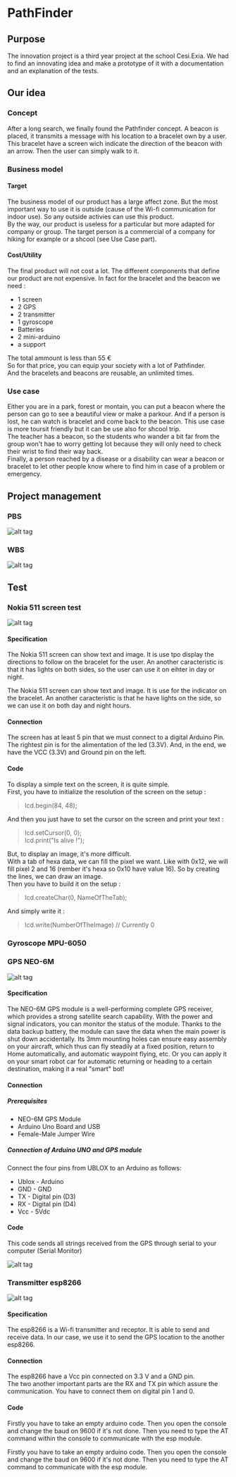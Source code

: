 # PathFinder

## Purpose

The innovation project is a third year project at the school Cesi.Exia.
We had to find an innovating idea and make a prototype of it with a documentation and an explanation of the tests.

## Our idea

### Concept

After a long search, we finally found the Pathfinder concept.
A beacon is placed, it transmits a message with his location to a bracelet own by a user.
This bracelet have a screen wich indicate the direction of the beacon with an arrow.
Then the user can simply walk to it.

### Business model

#### Target

The business model of our product has a large affect zone. But the most important way to use it is outside (cause of the Wi-fi communication for indoor use). So any outside activies can use this product.<br/>
By the way, our product is useless for a particular but more adapted for company or group.
The target person is a commercial of a company for hiking for example or a shcool (see Use Case part).

#### Cost/Utility

The final product will not cost a lot. The different components that define our product are not expensive.
In fact for the bracelet and the beacon we need :
* 1 screen
* 2 GPS
* 2 transmitter
* 1 gyroscope
* Batteries
* 2 mini-arduino
* a support

The total ammount is less than 55 €<br/>
So for that price, you can equip your society with a lot of Pathfinder.<br/>
And the bracelets and beacons are reusable, an unlimited times.

### Use case

Either you are in a park, forest or montain, you can put a beacon where the person can go to see a beautiful view or make a parkour. And if a person is lost, he can watch is bracelet and come back to the beacon. This use case is more toursit friendly but it can be use also for shcool trip.<br/>
The teacher has a beacon, so the students who wander a bit far from the group won't hae to worry getting lot because they will only need to check their wrist to find their way back.<br/>
Finally, a person reached by a disease or a disability can wear a beacon or bracelet to let other people know where to find him in case of a problem or emergency.

## Project management

### PBS

![alt tag](https://github.com/DuffautM/PathFinder/blob/master/Images/Innovation%20-%20PBS.png "PBS")

### WBS

![alt tag](https://github.com/DuffautM/PathFinder/blob/master/Images/Innovation%20-%20WBS.png "WBS")

## Test

### Nokia 511 screen test

![alt tag](https://github.com/DuffautM/PathFinder/blob/master/Images/Nokia%20511.png "Nokia 511")

#### Specification

The Nokia 511 screen can show text and image. It is use tpo display the directions to follow on the bracelet for the user.
An another caracteristic is that it has lights on both sides, so the user can use it on eihter in day or night.

The Nokia 511 screen can show text and image. It is use for the indicator on the bracelet.
An another caracteristic is that he have lights on the side, so we can use it on both day and night hours.

#### Connection

The screen has at least 5 pin that we must connect to a digital Arduino Pin. The rightest pin is for the alimentation of the led (3.3V). And, in the end, we have the VCC (3.3V) and Ground pin on the left.

#### Code

To display a simple text on the screen, it is quite simple. <br/>
First, you have to initialize the resolution of the screen on the setup : <br/>
> lcd.begin(84, 48);

And then you just have to set the cursor on the screen and print your text :
>lcd.setCursor(0, 0); <br/>
>lcd.print("Is alive !");

But, to display an image, it's more difficult. <br/>
With a tab of hexa data, we can fill the pixel we want. Like with 0x12, we will fill pixel 2 and 16 (rember it's hexa so 0x10 have value 16). So by creating the lines, we can draw an image. <br/>
Then you have to build it on the setup :
> lcd.createChar(0, NameOfTheTab);

And simply write it :

> lcd.write(NumberOfTheImage) // Currently 0

### Gyroscope MPU-6050

### GPS NEO-6M

![alt tag](https://github.com/DuffautM/PathFinder/blob/master/Images/NEO-6M.jpg "GPS")

#### Specification

The NEO-6M GPS module is a well-performing complete GPS receiver, which provides a strong satellite search capability. With the power and signal indicators, you can monitor the status of the module. Thanks to the data backup battery, the module can save the data when the main power is shut down accidentally. Its 3mm mounting holes can ensure easy assembly on your aircraft, which thus can fly steadily at a fixed position, return to Home automatically, and automatic waypoint flying, etc. Or you can apply it on your smart robot car for automatic returning or heading to a certain destination, making it a real "smart" bot!

#### Connection

##### Prerequisites

* NEO-6M GPS Module
* Arduino Uno Board and USB
* Female-Male Jumper Wire

##### Connection of Arduino UNO and GPS module

Connect the four pins from UBLOX to an Arduino as follows:

*	Ublox - Arduino
*	GND - GND
*	TX - Digital pin (D3)
*	RX - Digital pin (D4)
*	Vcc - 5Vdc


#### Code

This code sends all strings received from the GPS through serial to your computer (Serial Monitor)

![alt tag](https://github.com/DuffautM/PathFinder/blob/master/Images/code.png "GPS code")

### Transmitter esp8266

![alt tag](https://github.com/DuffautM/PathFinder/blob/master/Images/ESP8266.jpg "esp8266 module")

#### Specification

The esp8266 is a Wi-fi transmitter and receptor. It is able to send and receive data. In our case, we use it to send the GPS location to the another esp8266.

#### Connection

The esp8266 have a Vcc pin connected on 3.3 V and a GND pin. <br/>
The two another important parts are the RX and TX pin which assure the communication. You have to connect them on digital pin 1 and 0.

#### Code


Firstly you have to take an empty arduino code. Then you open the console and change the baud on 9600 if it's not done. Then you need to type the AT command within the console to communicate with the esp module.

Firstly you have to take an empty arduino code. Then you open the console and change the baud on 9600 if it's not done. Then you need to type the AT command to communicate with the esp module.
